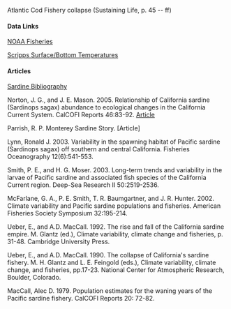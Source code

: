 Atlantic Cod Fishery collapse (Sustaining Life, p. 45 -- ff)

#### Data Links

[NOAA Fisheries](https://foss.nmfs.noaa.gov)

[Scripps Surface/Bottom Temperatures](https://scripps.ucsd.edu/programs/shorestations/shore-stations-data/data-sio/)

#### Articles
[Sardine Bibliography](https://swfsc.noaa.gov/publications_old/swcpub/Publications.asp?PubYr=1970-2005&Sort=date_d)

Norton, J. G., and J. E. Mason. 2005. Relationship of California sardine (Sardinops sagax) abundance to ecological changes in the California Current System. CalCOFI Reports 46:83-92. [Article]( https://github.com/mydatastory/stories/blob/master/doc/environment_sardine_abundance.pdf)

Parrish, R. P. Monterey Sardine Story. [Article]

Lynn, Ronald J. 2003. Variability in the spawning habitat of Pacific sardine (Sardinops sagax) off southern and central California. Fisheries Oceanography 12(6):541-553.

Smith, P. E., and H. G. Moser. 2003. Long-term trends and variability in the larvae of Pacific sardine and associated fish species of the California Current region. Deep-Sea Research II 50:2519-2536. 

McFarlane, G. A., P. E. Smith, T. R. Baumgartner, and J. R. Hunter. 2002. Climate variability and Pacific sardine populations and fisheries. American Fisheries Society Symposium 32:195-214. 

Ueber, E., and A.D. MacCall. 1992. The rise and fall of the California sardine empire. M. Glantz (ed.), Climate variability, climate change and fisheries, p. 31-48. Cambridge University Press. 

Ueber, E., and A.D. MacCall. 1990. The collapse of California's sardine fishery. M. H. Glantz and L. E. Feingold (eds.), Climate variability, climate change, and fisheries, pp.17-23. National Center for Atmospheric Research, Boulder, Colorado. 

MacCall, Alec D. 1979. Population estimates for the waning years of the Pacific sardine fishery. CalCOFI Reports 20: 72-82.
